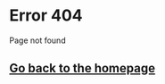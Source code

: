 # Error 404
Page not found

## [Go back to the homepage](https://andrea-augello.github.io/SviluppoSW/)
